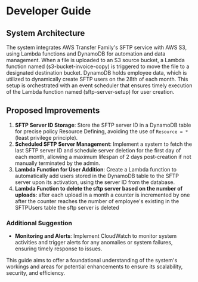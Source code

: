 Developer Guide
===============

System Architecture
-------------------

The system integrates AWS Transfer Family's SFTP service with AWS S3, using Lambda functions and DynamoDB for automation and data management. When a file is uploaded to an S3 source bucket, a Lambda function named (s3-bucket-invoice-copy) is triggered to move the file to a designated destination bucket. DynamoDB holds employee data, which is utilized to dynamically create SFTP users on the 28th of each month. This setup is orchestrated with an event scheduler that ensures timely execution of the Lambda function named (sftp-server-setup) for user creation.

Proposed Improvements
---------------------

1.  **SFTP Server ID Storage**: Store the SFTP server ID in a DynamoDB table for precise policy Resource Defining, avoiding the use of `Resource = *`(least privilege principle).
2.  **Scheduled SFTP Server Management**: Implement a system to fetch the last SFTP server ID and schedule server deletion for the first day of each month, allowing a maximum lifespan of 2 days post-creation if not manually terminated by the admin.
3.  **Lambda Function for User Addition**: Create a Lambda function to automatically add users stored in the DynamoDB table to the SFTP server upon its activation, using the server ID from the database.
4.  **Lambda Function to delete the sftp server based on the number of uploads**: after each upload in a month a counter is incremented by one after the counter reaches the number of employee's existing in the SFTPUsers table the sftp server is deleted

### Additional Suggestion

*   **Monitoring and Alerts**: Implement CloudWatch to monitor system activities and trigger alerts for any anomalies or system failures, ensuring timely response to issues.

This guide aims to offer a foundational understanding of the system's workings and areas for potential enhancements to ensure its scalability, security, and efficiency.